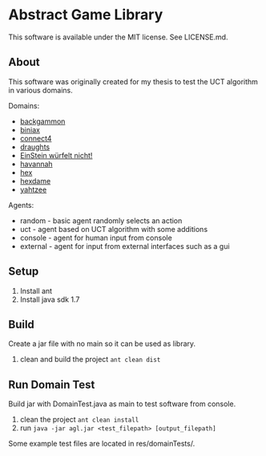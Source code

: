 Abstract Game Library
=====================

This software is available under the MIT license. See LICENSE.md.

About
-----

This software was originally created for my thesis to test the UCT
algorithm in various domains.

Domains:
- [backgammon](https://en.wikipedia.org/wiki/Backgammon)
- [biniax](https://en.wikipedia.org/wiki/Biniax)
- [connect4](https://en.wikipedia.org/wiki/Connect4)
- [draughts](https://en.wikipedia.org/wiki/Draughts)
- [EinStein würfelt nicht!](https://en.wikipedia.org/wiki/EinStein_w%C3%BCrfelt_nicht!)
- [havannah](https://en.wikipedia.org/wiki/Havannah)
- [hex](https://en.wikipedia.org/wiki/Hex_%28board_game%29)
- [hexdame](https://en.wikipedia.org/wiki/Hexdame)
- [yahtzee](https://en.wikipedia.org/wiki/Yahtzee)

Agents:
- random - basic agent randomly selects an action
- uct - agent based on UCT algorithm with some additions
- console - agent for human input from console
- external - agent for input from external interfaces such as a gui

Setup
-----

1. Install ant
2. Install java sdk 1.7

Build
-----

Create a jar file with no main so it can be used as library.

1. clean and build the project `ant clean dist`

Run Domain Test
---------------

Build jar with DomainTest.java as main to test software from console.

1. clean the project `ant clean install`
2. run `java -jar agl.jar <test_filepath> [output_filepath]`

Some example test files are located in res/domainTests/.

